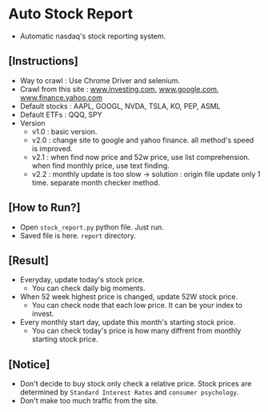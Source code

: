 # Auto Stock Report
* Automatic nasdaq's stock reporting system.

## [Instructions]
* Way to crawl : Use Chrome Driver and selenium.
* Crawl from this site : www.investing.com, www.google.com, www.finance.yahoo.com
* Default stocks : AAPL, GOOGL, NVDA, TSLA, KO, PEP, ASML
* Default ETFs : QQQ, SPY
* Version
  * v1.0 : basic version.
  * v2.0 : change site to google and yahoo finance. all method's speed is improved.
  * v2.1 : when find now price and 52w price, use list comprehension. when find monthly price, use text finding.
  * v2.2 : monthly update is too slow -> solution : origin file update only 1 time. separate month checker method.

## [How to Run?]
* Open `stock_report.py` python file. Just run.
* Saved file is here. `report` directory.

## [Result]
* Everyday, update today's stock price.
    * You can check daily big moments.
* When 52 week highest price is changed, update 52W stock price.
    * You can check node that each low price. It can be your index to invest.
* Every monthly start day, update this month's starting stock price.
    * You can check today's price is how many diffrent from monthly starting stock price.

## [Notice]
* Don't decide to buy stock only check a relative price. Stock prices are determined by `Standard Interest Rates` and `consumer psychology`.
* Don't make too much traffic from the site.



